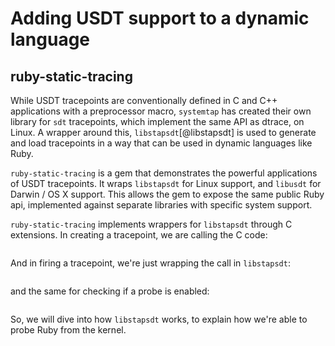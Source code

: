 # Adding USDT support to a dynamic language

## ruby-static-tracing

While USDT tracepoints are conventionally defined in C and C++ applications with a preprocessor macro, `systemtap` has created their own library for `sdt` tracepoints, which implement the same API as dtrace, on Linux. A wrapper around this, `libstapsdt`[@libstapsdt] is used to generate and load tracepoints in a way that can be used in dynamic languages like Ruby.

`ruby-static-tracing` is a gem that demonstrates the powerful applications of USDT tracepoints. It wraps `libstapsdt` for Linux support, and `libusdt` for Darwin / OS X support. This allows the gem to expose the same public Ruby api, implemented against separate libraries with specific system support.

`ruby-static-tracing` implements wrappers for `libstapsdt` through C extensions. In creating a tracepoint, we are calling the C code:

```{.ruby include=src/ruby-static-tracing/ext/ruby-static-tracing/linux/tracepoint.c startLine=13 endLine=40}
```

And in firing a tracepoint, we're just wrapping the call in `libstapsdt`:

```{.ruby include=src/ruby-static-tracing/ext/ruby-static-tracing/linux/tracepoint.c startLine=54 endLine=71}
```

and the same for checking if a probe is enabled:

```{.ruby include=src/ruby-static-tracing/ext/ruby-static-tracing/linux/tracepoint.c startLine=81 endLine=87}
```

So, we will dive into how `libstapsdt` works, to explain how we're able to probe Ruby from the kernel.
